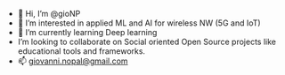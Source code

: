 - 👋 Hi, I’m @gioNP
- 👀 I’m interested in applied ML and AI for wireless NW (5G and IoT)
- 🌱 I’m currently learning Deep learning
- I’m looking to collaborate on Social oriented Open Source projects like educational tools and frameworks. 
- 📫 giovanni.nopal@gmail.com 

<!---
gioNP/gioNP is a ✨ special ✨ repository because its `README.md` (this file) appears on your GitHub profile.
You can click the Preview link to take a look at your changes.
--->

